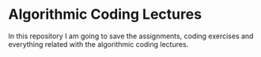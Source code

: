 # Algorithmic Coding Lectures

In this repository I am going to save the assignments, coding exercises and everything related with the algorithmic coding lectures.

